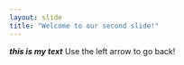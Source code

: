 ```yaml
---
layout: slide
title: "Welcome to our second slide!"
---
```

***this is my text***
Use the left arrow to go back!
